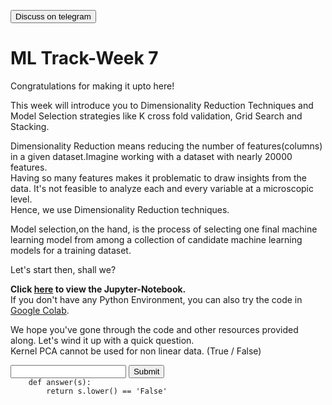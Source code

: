 <a href='https://t.me/ml_code_for_100_days'><button>Discuss on telegram</button></a>
# ML Track-Week 7

Congratulations for making it upto here!  

This week will introduce you to Dimensionality Reduction Techniques and Model Selection strategies like K cross fold validation, Grid Search and Stacking.  

Dimensionality Reduction means reducing the number of features(columns) in a given dataset.Imagine working with a dataset with nearly 20000 features.  
Having so many features makes it problematic to draw insights from the data. It's not feasible to analyze each and every variable at a microscopic level.  
Hence, we use Dimensionality Reduction techniques.  

Model selection,on the hand, is the process of selecting one final machine learning model from among a collection of candidate machine learning models for a training dataset.  

Let's start then, shall we?  

**Click [here](https://github.com/kabirnagpal/SoA-ML-14/blob/master/week%207.ipynb) to view the Jupyter-Notebook.**  
If you don't have any Python Environment, you can also try the code in [Google Colab](https://colab.research.google.com/).  


We hope you've gone through the code and other resources provided along. Let's wind it up with a quick question.  
Kernel PCA cannot be used for non linear data. (True / False)

<form method='POST'>
    <input name='answer'>
    <input type='submit' value='Submit'>
    <code class='code_checker'>
    def answer(s):
        return s.lower() == 'False'
 </code>
 </form>

